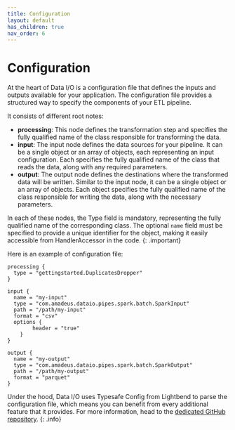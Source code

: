 ```yaml
---
title: Configuration
layout: default
has_children: true
nav_order: 6
---
```

# Configuration

At the heart of Data I/O is a configuration file that defines the inputs and outputs available for your application. The
configuration file provides a structured way to specify the components of your ETL pipeline.

It consists of different root notes:

- **processing**: This node defines the transformation step and specifies the fully qualified name of the class
  responsible for transforming the data.
- **input**: The input node defines the data sources for your pipeline. It can be a single object or an array of
  objects, each representing an input configuration. Each specifies the fully qualified name of the class that reads the
  data, along with any required parameters.
- **output**: The output node defines the destinations where the transformed data will be written. Similar to the input
  node, it can be a single object or an array of objects. Each object specifies the fully qualified name of the class
  responsible for writing the data, along with the necessary parameters.

In each of these nodes, the Type field is mandatory, representing the fully qualified name of the corresponding class.
The optional `name` field must be specified to provide a unique identifier for the object, making it easily accessible
from HandlerAccessor in the code.
{: .important}

Here is an example of configuration file: 

```hocon
processing {
  type = "gettingstarted.DuplicatesDropper"
}

input {
  name = "my-input"
  type = "com.amadeus.dataio.pipes.spark.batch.SparkInput"
  path = "/path/my-input"
  format = "csv"
  options {
        header = "true"
    }
}

output {
  name = "my-output"
  type = "com.amadeus.dataio.pipes.spark.batch.SparkOutput"
  path = "/path/my-output"
  format = "parquet"
}
```

Under the hood, Data I/O uses Typesafe Config from Lightbend to parse the configuration file, which means you can
benefit from every additional feature that it provides. For more information, head to the
<a href="https://github.com/lightbend/config" target="_blank">dedicated GitHub repository</a>.
{: .info}